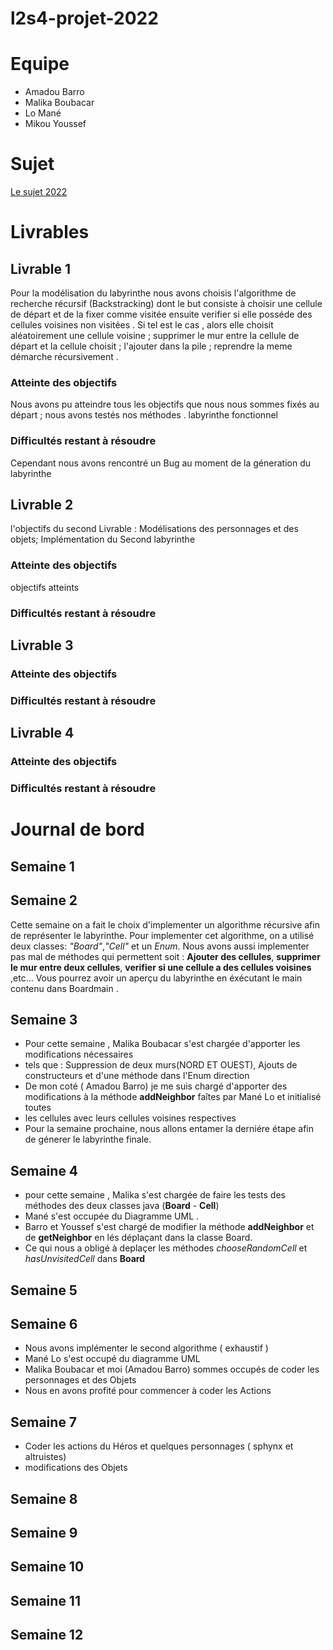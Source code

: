 # l2s4-projet-2022


# Equipe

- Amadou Barro
- Malika Boubacar
- Lo Mané
- Mikou Youssef

# Sujet

[Le sujet 2022](https://www.fil.univ-lille1.fr/portail/index.php?dipl=L&sem=S4&ue=Projet&label=Documents)

# Livrables

## Livrable 1

Pour la modélisation du labyrinthe nous avons choisis l'algorithme de recherche récursif (Backstracking) dont le but consiste à choisir une cellule de départ et de la fixer comme visitée ensuite verifier si elle posséde des cellules voisines non visitées .
Si tel est le cas , alors elle choisit aléatoirement une cellule voisine ; supprimer le mur entre la cellule de départ et la cellule choisit ; l'ajouter dans la pile ; reprendre la meme démarche récursivement .

### Atteinte des objectifs

Nous avons pu atteindre tous les objectifs que nous nous sommes fixés au départ ; nous avons testés nos méthodes .
labyrinthe fonctionnel

### Difficultés restant à résoudre
Cependant nous avons rencontré un Bug au moment de la géneration du labyrinthe
## Livrable 2

l'objectifs du second Livrable : Modélisations des personnages et des objets;
Implémentation du Second labyrinthe

### Atteinte des objectifs

objectifs atteints

### Difficultés restant à résoudre

## Livrable 3

### Atteinte des objectifs

### Difficultés restant à résoudre

## Livrable 4

### Atteinte des objectifs

### Difficultés restant à résoudre

# Journal de bord

## Semaine 1

## Semaine 2

Cette semaine on a fait le choix d'implementer un algorithme récursive afin de
représenter le labyrinthe.
Pour implementer cet algorithme, on a utilisé deux classes: *"Board"*,*"Cell"* et un *Enum*.
Nous avons aussi implementer pas mal de méthodes qui permettent soit : **Ajouter des cellules**, **supprimer le mur entre deux cellules**, **verifier si une cellule a des cellules voisines** ,etc...
Vous pourrez avoir un aperçu du labyrinthe en éxécutant le main contenu dans Boardmain .

## Semaine 3

 * Pour cette semaine , Malika Boubacar s'est chargée d'apporter les modifications nécessaires
 * tels que : Suppression de deux murs(NORD ET OUEST), Ajouts de constructeurs et d'une méthode dans l'Enum direction
 * De mon coté ( Amadou Barro) je me suis chargé d'apporter des modifications à la méthode **addNeighbor** faîtes par Mané Lo et initialisé toutes
 * les cellules avec leurs cellules voisines respectives  
 * Pour la semaine prochaine, nous allons entamer la derniére étape afin de génerer le labyrinthe finale.

## Semaine 4

 * pour cette semaine , Malika s'est chargée de faire les tests des méthodes des deux classes java (**Board** - **Cell**)
 * Mané s'est occupée du Diagramme UML .
 * Barro et Youssef s'est chargé de modifier la méthode **addNeighbor** et de **getNeighbor** en lés déplaçant dans la classe Board.
 * Ce qui nous a obligé à deplaçer les méthodes *chooseRandomCell* et *hasUnvisitedCell* dans **Board**
## Semaine 5

## Semaine 6
* Nous avons implémenter le second algorithme ( exhaustif )
* Mané Lo s'est occupé du diagramme UML
* Malika Boubacar et moi (Amadou Barro) sommes occupés de coder les personnages et des Objets
* Nous en avons profité pour commencer à coder les Actions

## Semaine 7

* Coder les actions du Héros et quelques personnages ( sphynx et altruistes)
* modifications des Objets

## Semaine 8

## Semaine 9

## Semaine 10

## Semaine 11

## Semaine 12
